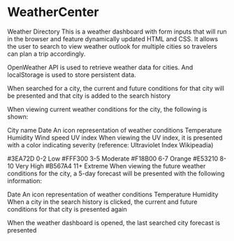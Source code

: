 # WeatherCenter
Weather Directory
This is a weather dashboard with form inputs that will run in the browser and feature dynamically updated HTML and CSS. It allows the user to search to view weather outlook for multiple cities so travelers can plan a trip accordingly.

OpenWeather API is used to retrieve weather data for cities. And localStorage is used to store persistent data.

When searched for a city, the current and future conditions for that city will be presented and that city is added to the search history

When viewing current weather conditions for the city, the following is shown:

City name
Date
An icon representation of weather conditions
Temperature
Humidity
Wind speed
UV index
When viewing the UV index, it is presented with a color indicating severity (reference: Ultraviolet Index Wikipeadia)

#3EA72D 0-2 Low
#FFF300 3-5 Moderate
#F18B00 6-7 Orange
#E53210 8-10 Very High
#B567A4 11+ Extreme
When viewing the future weather conditions for the city, a 5-day forecast will be presented with the following information:

Date
An icon representation of weather conditions
Temperature
Humidity
When a city in the search history is clicked, the current and future conditions for that city is presented again

When the weather dashboard is opened, the last searched city forecast is presented
